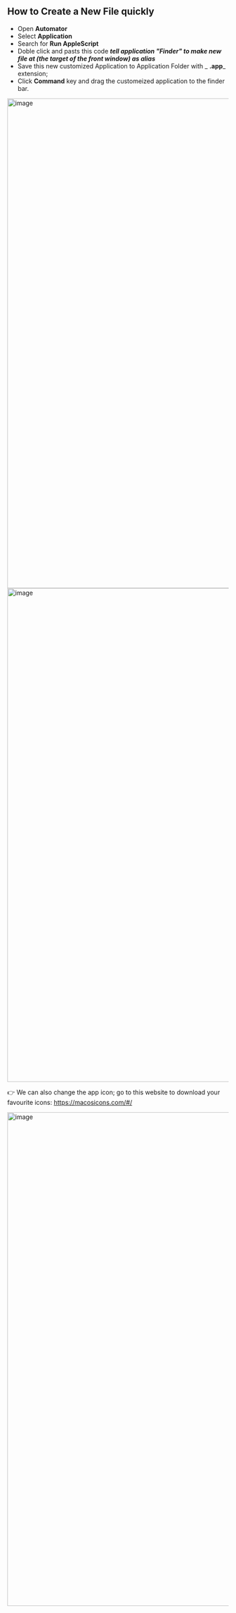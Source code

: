 ## How to Create a New File quickly

- Open **Automator**
- Select **Application**
- Search for **Run AppleScript**
- Doble click and pasts this code **_tell application "Finder" to make new file at (the target of the front window) as alias_**
- Save this new customized Application to Application Folder with _ **.app**_ extension; 
- Click **Command** key and drag the customeized application to the finder bar.

<img width="1112" alt="image" src="https://user-images.githubusercontent.com/77439221/206703297-bb4f00b5-8050-461d-b347-1d0a93159fbd.png">


<img width="1121" alt="image" src="https://user-images.githubusercontent.com/77439221/206703861-9004491d-59dc-4ef1-bcc9-76f1d76798de.png">


👉 We can also change the app icon; go to this website to download your favourite icons: https://macosicons.com/#/

<img width="1121" alt="image" src="https://user-images.githubusercontent.com/77439221/206706070-35b7b795-9b53-421c-888d-14d4aa01f8c7.png">
